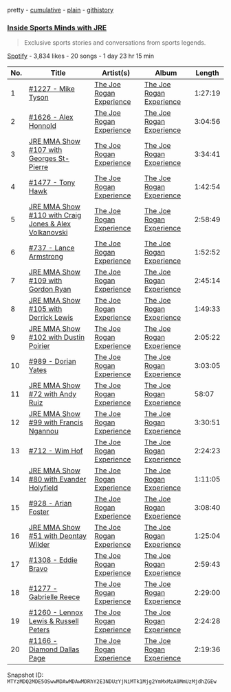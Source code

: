 pretty - [cumulative](/playlists/cumulative/37i9dQZF1DXa8nzolwWuPH.md) - [plain](/playlists/plain/37i9dQZF1DXa8nzolwWuPH) - [githistory](https://github.githistory.xyz/mackorone/spotify-playlist-archive/blob/main/playlists/plain/37i9dQZF1DXa8nzolwWuPH)

### [Inside Sports Minds with JRE](https://open.spotify.com/playlist/37i9dQZF1DXa8nzolwWuPH)

> Exclusive sports stories and conversations from sports legends.

[Spotify](https://open.spotify.com/user/spotify) - 3,834 likes - 20 songs - 1 day 23 hr 15 min

| No. | Title | Artist(s) | Album | Length |
|---|---|---|---|---|
| 1 | [\#1227 \- Mike Tyson](https://open.spotify.com/episode/6Hd9WeKQYJWzm6EhJLohcl) | [The Joe Rogan Experience](https://open.spotify.com/show/4rOoJ6Egrf8K2IrywzwOMk) | [The Joe Rogan Experience](https://open.spotify.com/show/4rOoJ6Egrf8K2IrywzwOMk) | 1:27:19 |
| 2 | [\#1626 \- Alex Honnold](https://open.spotify.com/episode/3RprQq9tdNbtNUl04vJvJf) | [The Joe Rogan Experience](https://open.spotify.com/show/4rOoJ6Egrf8K2IrywzwOMk) | [The Joe Rogan Experience](https://open.spotify.com/show/4rOoJ6Egrf8K2IrywzwOMk) | 3:04:56 |
| 3 | [JRE MMA Show \#107 with Georges St\-Pierre](https://open.spotify.com/episode/6dND27ql8fwrlYM5eb5wPg) | [The Joe Rogan Experience](https://open.spotify.com/show/4rOoJ6Egrf8K2IrywzwOMk) | [The Joe Rogan Experience](https://open.spotify.com/show/4rOoJ6Egrf8K2IrywzwOMk) | 3:34:41 |
| 4 | [\#1477 \- Tony Hawk](https://open.spotify.com/episode/3BfLRkolVYJAf5d1cU31TU) | [The Joe Rogan Experience](https://open.spotify.com/show/4rOoJ6Egrf8K2IrywzwOMk) | [The Joe Rogan Experience](https://open.spotify.com/show/4rOoJ6Egrf8K2IrywzwOMk) | 1:42:54 |
| 5 | [JRE MMA Show \#110 with Craig Jones & Alex Volkanovski](https://open.spotify.com/episode/6atedcK3693PQFiWh2AFom) | [The Joe Rogan Experience](https://open.spotify.com/show/4rOoJ6Egrf8K2IrywzwOMk) | [The Joe Rogan Experience](https://open.spotify.com/show/4rOoJ6Egrf8K2IrywzwOMk) | 2:58:49 |
| 6 | [\#737 \- Lance Armstrong](https://open.spotify.com/episode/2uGE94NYug3uBsuyDVtyeu) | [The Joe Rogan Experience](https://open.spotify.com/show/4rOoJ6Egrf8K2IrywzwOMk) | [The Joe Rogan Experience](https://open.spotify.com/show/4rOoJ6Egrf8K2IrywzwOMk) | 1:52:52 |
| 7 | [JRE MMA Show \#109 with Gordon Ryan](https://open.spotify.com/episode/0MsBv7jVqQnMuxBTOs0aVU) | [The Joe Rogan Experience](https://open.spotify.com/show/4rOoJ6Egrf8K2IrywzwOMk) | [The Joe Rogan Experience](https://open.spotify.com/show/4rOoJ6Egrf8K2IrywzwOMk) | 2:45:14 |
| 8 | [JRE MMA Show \#105 with Derrick Lewis](https://open.spotify.com/episode/0LrRvcimFivNRRxpisuXVq) | [The Joe Rogan Experience](https://open.spotify.com/show/4rOoJ6Egrf8K2IrywzwOMk) | [The Joe Rogan Experience](https://open.spotify.com/show/4rOoJ6Egrf8K2IrywzwOMk) | 1:49:33 |
| 9 | [JRE MMA Show \#102 with Dustin Poirier](https://open.spotify.com/episode/49kTL8iuVCLaMLOZj9ADVd) | [The Joe Rogan Experience](https://open.spotify.com/show/4rOoJ6Egrf8K2IrywzwOMk) | [The Joe Rogan Experience](https://open.spotify.com/show/4rOoJ6Egrf8K2IrywzwOMk) | 2:05:22 |
| 10 | [\#989 \- Dorian Yates](https://open.spotify.com/episode/37oiQgSHlql6cJp6l93Te0) | [The Joe Rogan Experience](https://open.spotify.com/show/4rOoJ6Egrf8K2IrywzwOMk) | [The Joe Rogan Experience](https://open.spotify.com/show/4rOoJ6Egrf8K2IrywzwOMk) | 3:03:05 |
| 11 | [JRE MMA Show \#72 with Andy Ruiz](https://open.spotify.com/episode/1c5JaUgommIC7rcgYrtqa8) | [The Joe Rogan Experience](https://open.spotify.com/show/4rOoJ6Egrf8K2IrywzwOMk) | [The Joe Rogan Experience](https://open.spotify.com/show/4rOoJ6Egrf8K2IrywzwOMk) | 58:07 |
| 12 | [JRE MMA Show \#99 with Francis Ngannou](https://open.spotify.com/episode/6h2N6q4gUZ32z1IsvyXFKh) | [The Joe Rogan Experience](https://open.spotify.com/show/4rOoJ6Egrf8K2IrywzwOMk) | [The Joe Rogan Experience](https://open.spotify.com/show/4rOoJ6Egrf8K2IrywzwOMk) | 3:30:51 |
| 13 | [\#712 \- Wim Hof](https://open.spotify.com/episode/6TYjIjddUrlBLO4xgabW6u) | [The Joe Rogan Experience](https://open.spotify.com/show/4rOoJ6Egrf8K2IrywzwOMk) | [The Joe Rogan Experience](https://open.spotify.com/show/4rOoJ6Egrf8K2IrywzwOMk) | 2:24:23 |
| 14 | [JRE MMA Show \#80 with Evander Holyfield](https://open.spotify.com/episode/6huP9kJnFIfxGPC6WrU2lP) | [The Joe Rogan Experience](https://open.spotify.com/show/4rOoJ6Egrf8K2IrywzwOMk) | [The Joe Rogan Experience](https://open.spotify.com/show/4rOoJ6Egrf8K2IrywzwOMk) | 1:11:05 |
| 15 | [\#928 \- Arian Foster](https://open.spotify.com/episode/1B8ld2xeVwbRrwU8xAlccR) | [The Joe Rogan Experience](https://open.spotify.com/show/4rOoJ6Egrf8K2IrywzwOMk) | [The Joe Rogan Experience](https://open.spotify.com/show/4rOoJ6Egrf8K2IrywzwOMk) | 3:08:40 |
| 16 | [JRE MMA Show \#51 with Deontay Wilder](https://open.spotify.com/episode/2Kv5aWB0DCDTDzrkf2Hi8Y) | [The Joe Rogan Experience](https://open.spotify.com/show/4rOoJ6Egrf8K2IrywzwOMk) | [The Joe Rogan Experience](https://open.spotify.com/show/4rOoJ6Egrf8K2IrywzwOMk) | 1:25:04 |
| 17 | [\#1308 \- Eddie Bravo](https://open.spotify.com/episode/7C8gKzHeDaParv9KNp8HAx) | [The Joe Rogan Experience](https://open.spotify.com/show/4rOoJ6Egrf8K2IrywzwOMk) | [The Joe Rogan Experience](https://open.spotify.com/show/4rOoJ6Egrf8K2IrywzwOMk) | 2:59:43 |
| 18 | [\#1277 \- Gabrielle Reece](https://open.spotify.com/episode/2Ag30gtZuGQio0j1aM2tvt) | [The Joe Rogan Experience](https://open.spotify.com/show/4rOoJ6Egrf8K2IrywzwOMk) | [The Joe Rogan Experience](https://open.spotify.com/show/4rOoJ6Egrf8K2IrywzwOMk) | 2:29:00 |
| 19 | [\#1260 \- Lennox Lewis & Russell Peters](https://open.spotify.com/episode/0xjwXWMpttK4kOCI4ntQHU) | [The Joe Rogan Experience](https://open.spotify.com/show/4rOoJ6Egrf8K2IrywzwOMk) | [The Joe Rogan Experience](https://open.spotify.com/show/4rOoJ6Egrf8K2IrywzwOMk) | 2:24:28 |
| 20 | [\#1166 \- Diamond Dallas Page](https://open.spotify.com/episode/2cwQj3FnnMQ0675IpSukaX) | [The Joe Rogan Experience](https://open.spotify.com/show/4rOoJ6Egrf8K2IrywzwOMk) | [The Joe Rogan Experience](https://open.spotify.com/show/4rOoJ6Egrf8K2IrywzwOMk) | 2:19:36 |

Snapshot ID: `MTYzMDQ2MDE5OSwwMDAwMDAwMDRhY2E3NDUzYjNiMTk1Mjg2YmMxMzA0MmUzMjdhZGEw`
